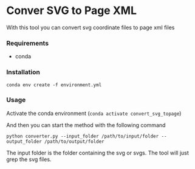 # Conver SVG to Page XML
With this tool you can convert svg coordinate files to page xml files

### Requirements
- conda

### Installation
```conda env create -f environment.yml```

### Usage
Activate the conda environment (```conda activate convert_svg_topage```)

And then you can start the method with the following command
```
python converter.py --input_folder /path/to/input/folder --output_folder /path/to/output/folder
```

The input folder is the folder containing the svg or svgs. The tool will just grep the svg files.
